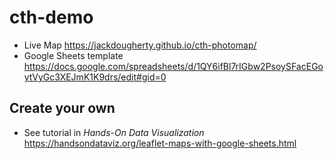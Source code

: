 # cth-demo
- Live Map https://jackdougherty.github.io/cth-photomap/
- Google Sheets template https://docs.google.com/spreadsheets/d/1QY6ifBl7rIGbw2PsoySFacEGoytVyGc3XEJmK1K9drs/edit#gid=0

## Create your own
- See tutorial in *Hands-On Data Visualization* https://handsondataviz.org/leaflet-maps-with-google-sheets.html
